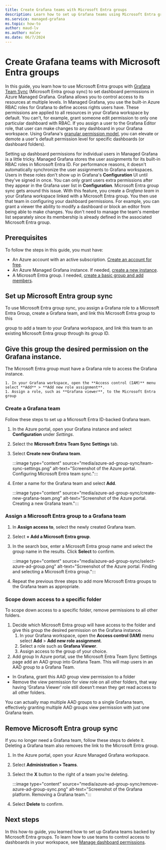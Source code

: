 ```yaml
---
title: Create Grafana teams with Microsoft Entra groups
description: Learn how to set up Grafana teams using Microsoft Entra groups in Azure Managed Grafana
ms.service: managed-grafana
ms.topic: how-to
author: maud-lv
ms.author: malev
ms.date: 06/7/2024
--- 
```


# Create Grafana teams with Microsoft Entra groups

In this guide, you learn how to use Microsoft Entra groups with [Grafana Team Sync](https://grafana.com/docs/grafana/latest/setup-grafana/configure-security/configure-team-sync/) (Microsoft Entra group sync) to set dashboard permissions in Azure Managed Grafana. Grafana allows you to control access to its resources at multiple levels. In Managed Grafana, you use the built-in Azure RBAC roles for Grafana to define access rights users have. These permissions are applied to all resources in your Grafana workspace by default. You can't, for example, grant someone edit permission to only one particular dashboard with RBAC. If you assign a user to the Grafana Editor role, that user can make changes to any dashboard in your Grafana workspace. Using Grafana's [granular permission model](https://grafana.com/docs/grafana/latest/setup-grafana/configure-security/configure-team-sync/), you can elevate or demote a user's default permission level for specific dashboards (or dashboard folders).

Setting up dashboard permissions for individual users in Managed Grafana is a little tricky. Managed Grafana stores the user assignments for its built-in RBAC roles in Microsoft Entra ID. For performance reasons, it doesn't automatically synchronize the user assignments to Grafana workspaces. Users in these roles don't show up in Grafana's **Configuration** UI until they've signed in once. You can only grant users extra permissions after they appear in the Grafana user list in **Configuration**. Microsoft Entra group sync gets around this issue. With this feature, you create a *Grafana team* in your Grafana workspace linked with a Microsoft Entra group. You then use that team in configuring your dashboard permissions. For example, you can grant a viewer the ability to modify a dashboard or block an editor from being able to make changes. You don't need to manage the team's member list separately since its membership is already defined in the associated Microsoft Entra group.

<a name='set-up-azure-ad-group-sync'></a>

## Prerequisites

To follow the steps in this guide, you must have:

- An Azure account with an active subscription. [Create an account for free](https://azure.microsoft.com/free).
- An Azure Managed Grafana instance. If needed, [create a new instance](quickstart-managed-grafana-portal.md).
- A Microsoft Entra group. I needed, [create a basic group and add members](/entra/fundamentals/how-to-manage-groups#create-a-basic-group-and-add-members).

## Set up Microsoft Entra group sync

To use Microsoft Entra group sync, you assign a Grafana role to a Microsoft Entra Group, create a Grafana team, and link this Microsoft Entra group to this 

group to add a team to your Grafana workspace, and link this team to an existing Microsoft Entra group through its group ID.

##  Give this group the desired permission on the Grafana instance.

The Microsoft Entra group must have a Grafana role to access the Grafana instance.

    1. In your Grafana workspace, open the **Access control (IAM)** menu select **Add** > **Add new role assignment**.
    1. Assign a role, such as **Grafana viewer**, to the Microsoft Entra group

### Create a Grafana team

Follow these steps to set up a Microsoft Entra ID-backed Grafana team.

1. In the Azure portal, open your Grafana instance and select **Configuration** under *Settings*.
1. Select the **Microsoft Entra Team Sync Settings** tab.
1. Select **Create new Grafana team**.

    :::image type="content" source="media/azure-ad-group-sync/team-sync-settings.png" alt-text="Screenshot of the Azure portal. Configuring Microsoft Entra team sync.":::

1. Enter a name for the Grafana team and select **Add**.

    :::image type="content" source="media/azure-ad-group-sync/create-new-grafana-team.png" alt-text="Screenshot of the Azure portal. Creating a new Grafana team.":::

### Assign a Microsoft Entra group to a Grafana team

1. In **Assign access to**, select the newly created Grafana team.
1. Select **+ Add a Microsoft Entra group**.

1. In the search box, enter a Microsoft Entra group name and select the group name in the results. Click **Select** to confirm.

    :::image type="content" source="media/azure-ad-group-sync/select-azure-ad-group.png" alt-text="Screenshot of the Azure portal. Finding and selecting a Microsoft Entra group.":::

1. Repeat the previous three steps to add more Microsoft Entra groups to the Grafana team as appropriate.

### Scope down access to a specific folder

To scope down access to a specific folder, remove permissions to all other folders.

1. Decide which Microsoft Entra group will have access to the folder and give this group the desired permission on the Grafana instance.
    1. In your Grafana workspace, open the **Access control (IAM)** menu select **Add** > **Add new role assignment**.
    1. Select a role such as **Grafana Viewer**.
    1. Assign access to the group of your choice.
1. Add group In Azure portal, use the Microsoft Entra Team Sync Settings page add an AAD group into Grafana Team. This will map users in an AAD group to a Grafana Team.
- In Grafana, grant this AAD group view permission to a folder
- Remove the view permission for view role on all other folders, that way having ‘Grafana Viewer’ role still doesn’t mean they get read access to all other folders.

You can actually map multiple AAD groups to a single Grafana team, effectively granting multiple AAD groups view permission with just one Grafana team.

<a name='remove-azure-ad-group-sync'></a>

## Remove Microsoft Entra group sync

If you no longer need a Grafana team, follow these steps to delete it. Deleting a Grafana team also removes the link to the Microsoft Entra group.

1. In the Azure portal, open your Azure Managed Grafana workspace.
1. Select **Administration > Teams**.
1. Select the **X** button to the right of a team you're deleting.

    :::image type="content" source="media/azure-ad-group-sync/remove-azure-ad-group-sync.png" alt-text="Screenshot of the Grafana platform. Removing a Grafana team.":::

1. Select **Delete** to confirm.

## Next steps

In this how-to guide, you learned how to set up Grafana teams backed by Microsoft Entra groups. To learn how to use teams to control access to dashboards in your workspace, see [Manage dashboard permissions](https://grafana.com/docs/grafana/latest/administration/user-management/manage-dashboard-permissions/).
